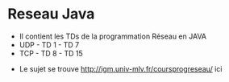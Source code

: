 # Reseau Java
* Il contient les TDs de la programmation Réseau en JAVA
* UDP - TD 1 - TD 7
* TCP - TD 8 - TD 15

- Le sujet se trouve http://igm.univ-mlv.fr/coursprogreseau/ <a >ici</a>

